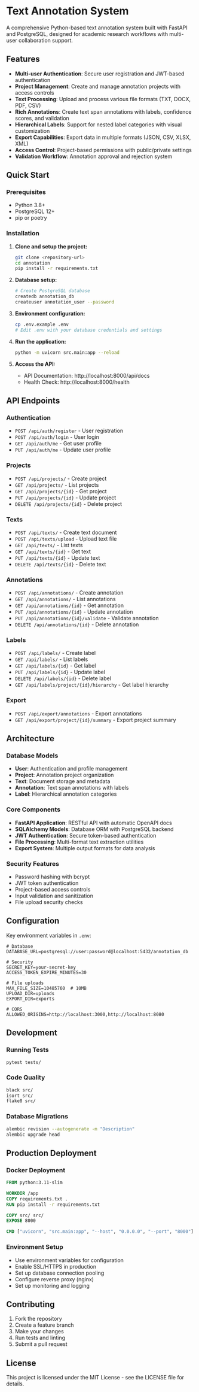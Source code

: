 # Text Annotation System

A comprehensive Python-based text annotation system built with FastAPI and PostgreSQL, designed for academic research workflows with multi-user collaboration support.

## Features

- **Multi-user Authentication**: Secure user registration and JWT-based authentication
- **Project Management**: Create and manage annotation projects with access controls
- **Text Processing**: Upload and process various file formats (TXT, DOCX, PDF, CSV)
- **Rich Annotations**: Create text span annotations with labels, confidence scores, and validation
- **Hierarchical Labels**: Support for nested label categories with visual customization
- **Export Capabilities**: Export data in multiple formats (JSON, CSV, XLSX, XML)
- **Access Control**: Project-based permissions with public/private settings
- **Validation Workflow**: Annotation approval and rejection system

## Quick Start

### Prerequisites

- Python 3.8+
- PostgreSQL 12+
- pip or poetry

### Installation

1. **Clone and setup the project:**
   ```bash
   git clone <repository-url>
   cd annotation
   pip install -r requirements.txt
   ```

2. **Database setup:**
   ```bash
   # Create PostgreSQL database
   createdb annotation_db
   createuser annotation_user --password
   ```

3. **Environment configuration:**
   ```bash
   cp .env.example .env
   # Edit .env with your database credentials and settings
   ```

4. **Run the application:**
   ```bash
   python -m uvicorn src.main:app --reload
   ```

5. **Access the API:**
   - API Documentation: http://localhost:8000/api/docs
   - Health Check: http://localhost:8000/health

## API Endpoints

### Authentication
- `POST /api/auth/register` - User registration
- `POST /api/auth/login` - User login
- `GET /api/auth/me` - Get user profile
- `PUT /api/auth/me` - Update user profile

### Projects
- `POST /api/projects/` - Create project
- `GET /api/projects/` - List projects
- `GET /api/projects/{id}` - Get project
- `PUT /api/projects/{id}` - Update project
- `DELETE /api/projects/{id}` - Delete project

### Texts
- `POST /api/texts/` - Create text document
- `POST /api/texts/upload` - Upload text file
- `GET /api/texts/` - List texts
- `GET /api/texts/{id}` - Get text
- `PUT /api/texts/{id}` - Update text
- `DELETE /api/texts/{id}` - Delete text

### Annotations
- `POST /api/annotations/` - Create annotation
- `GET /api/annotations/` - List annotations
- `GET /api/annotations/{id}` - Get annotation
- `PUT /api/annotations/{id}` - Update annotation
- `PUT /api/annotations/{id}/validate` - Validate annotation
- `DELETE /api/annotations/{id}` - Delete annotation

### Labels
- `POST /api/labels/` - Create label
- `GET /api/labels/` - List labels
- `GET /api/labels/{id}` - Get label
- `PUT /api/labels/{id}` - Update label
- `DELETE /api/labels/{id}` - Delete label
- `GET /api/labels/project/{id}/hierarchy` - Get label hierarchy

### Export
- `POST /api/export/annotations` - Export annotations
- `GET /api/export/project/{id}/summary` - Export project summary

## Architecture

### Database Models
- **User**: Authentication and profile management
- **Project**: Annotation project organization
- **Text**: Document storage and metadata
- **Annotation**: Text span annotations with labels
- **Label**: Hierarchical annotation categories

### Core Components
- **FastAPI Application**: RESTful API with automatic OpenAPI docs
- **SQLAlchemy Models**: Database ORM with PostgreSQL backend
- **JWT Authentication**: Secure token-based authentication
- **File Processing**: Multi-format text extraction utilities
- **Export System**: Multiple output formats for data analysis

### Security Features
- Password hashing with bcrypt
- JWT token authentication
- Project-based access controls
- Input validation and sanitization
- File upload security checks

## Configuration

Key environment variables in `.env`:

```env
# Database
DATABASE_URL=postgresql://user:password@localhost:5432/annotation_db

# Security
SECRET_KEY=your-secret-key
ACCESS_TOKEN_EXPIRE_MINUTES=30

# File uploads
MAX_FILE_SIZE=10485760  # 10MB
UPLOAD_DIR=uploads
EXPORT_DIR=exports

# CORS
ALLOWED_ORIGINS=http://localhost:3000,http://localhost:8080
```

## Development

### Running Tests
```bash
pytest tests/
```

### Code Quality
```bash
black src/
isort src/
flake8 src/
```

### Database Migrations
```bash
alembic revision --autogenerate -m "Description"
alembic upgrade head
```

## Production Deployment

### Docker Deployment
```dockerfile
FROM python:3.11-slim

WORKDIR /app
COPY requirements.txt .
RUN pip install -r requirements.txt

COPY src/ src/
EXPOSE 8000

CMD ["uvicorn", "src.main:app", "--host", "0.0.0.0", "--port", "8000"]
```

### Environment Setup
- Use environment variables for configuration
- Enable SSL/HTTPS in production
- Set up database connection pooling
- Configure reverse proxy (nginx)
- Set up monitoring and logging

## Contributing

1. Fork the repository
2. Create a feature branch
3. Make your changes
4. Run tests and linting
5. Submit a pull request

## License

This project is licensed under the MIT License - see the LICENSE file for details.